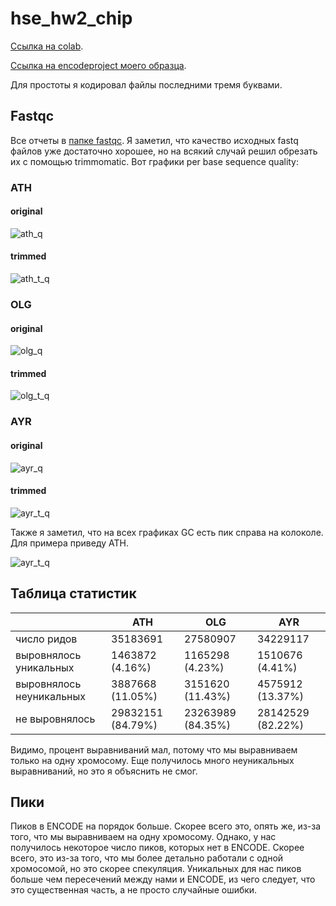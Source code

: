 # hse_hw2_chip

[Ссылка на colab](https://colab.research.google.com/drive/1MgXaGtWAcFOYmAl1oYZ7K5A0vaT5UaUb).

[Ссылка на encodeproject моего образца](https://www.encodeproject.org/experiments/ENCSR859FGW/).

Для простоты я кодировал файлы последними тремя буквами.

## Fastqc

Все отчеты в [папке fastqc](./fastqc). Я заметил, что качество исходных fastq файлов уже достаточно хорошее, но на всякий случай решил обрезать их с помощью trimmomatic. Вот графики per base sequence quality:

### ATH
#### original
![ath_q](resources/ath_fastqc_quality.png)
#### trimmed
![ath_t_q](resources/ath_trimmed_fastqc_quality.png)

### OLG
#### original
![olg_q](resources/olg_fastqc_quality.png)
#### trimmed
![olg_t_q](resources/olg_trimmed_fastqc_quality.png)

### AYR
#### original
![ayr_q](resources/ayr_fastqc_quality.png)
#### trimmed
![ayr_t_q](resources/ayr_trimmed_fastqc_quality.png)

Также я заметил, что на всех графиках GC есть пик справа на колоколе. Для примера приведу ATH.

![ayr_t_q](resources/gc_trimmed_ath.png)

## Таблица статистик

|| ATH | OLG | AYR |
| --- | ---- | ---- | ---- |
| число ридов | 35183691 | 27580907 | 34229117 |
| выровнялось уникальных | 1463872 (4.16%) | 1165298 (4.23%) | 1510676 (4.41%) |
| выровнялось неуникальных | 3887668 (11.05%) | 3151620 (11.43%) | 4575912 (13.37%) |
| не выровнялось | 29832151 (84.79%) | 23263989 (84.35%) | 28142529 (82.22%) |

Видимо, процент выравниваний мал, потому что мы выравниваем только на одну хромосому. Еще получилось много неуникальных выравниваний, но это я объяснить не смог.

## Пики

Пиков в ENCODE на порядок больше. Скорее всего это, опять же, из-за того, что мы выравниваем на одну хромосому. Однако, у нас получилось некоторое число пиков, которых нет в ENCODE. Скорее всего, это из-за того, что мы более детально работали с одной хромосомой, но это скорее спекуляция. Уникальных для нас пиков больше чем пересечений между нами и ENCODE, из чего следует, что это существенная часть, а не просто случайные ошибки.
